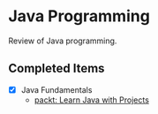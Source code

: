 # Java Programming

Review of Java programming.

## Completed Items

- [x] Java Fundamentals
    - [packt: Learn Java with Projects](https://subscription.packtpub.com/book/programming/9781837637188/)
